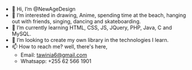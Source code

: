 - 👋 Hi, I’m @NewAgeDesign
- 👀 I’m interested in drawing, Anime, spending time at the beach, hanging out with friends, singing, dancing and skateboarding.
- 🌱 I’m currently learning HTML, CSS, JS, JQuery, PHP, Java, C and MySQL.
- 💞️ I’m looking to create my own library in the technologies I learn.
- 📫 How to reach me? well, there's here, 
     - Email: tawinia6@gmail.com 
     - Whatsapp: +255 62 566 1901

<!---
NewAgeDesign/NewAgeDesign is a ✨ special ✨ repository because its `README.md` (this file) appears on your GitHub profile.
You can click the Preview link to take a look at your changes.
--->
